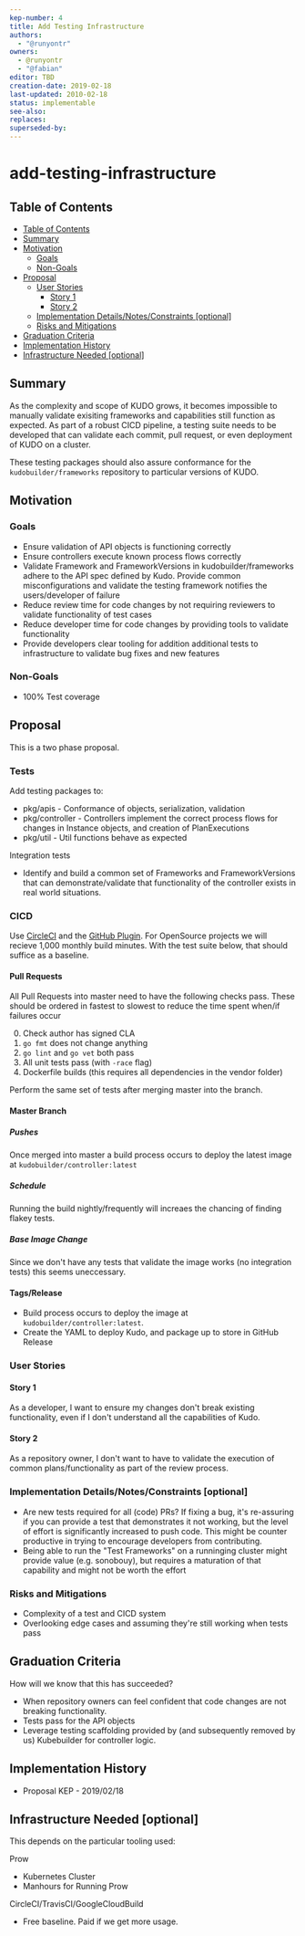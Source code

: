 ```yaml
---
kep-number: 4
title: Add Testing Infrastructure
authors:
  - "@runyontr"
owners:
  - @runyontr
  - "@fabian"
editor: TBD
creation-date: 2019-02-18
last-updated: 2010-02-18
status: implementable
see-also:
replaces:
superseded-by:
---
```


# add-testing-infrastructure


## Table of Contents

* [Table of Contents](#table-of-contents)
* [Summary](#summary)
* [Motivation](#motivation)
    * [Goals](#goals)
    * [Non-Goals](#non-goals)
* [Proposal](#proposal)
    * [User Stories](#user-stories)
      * [Story 1](#story-1)
      * [Story 2](#story-2)
    * [Implementation Details/Notes/Constraints [optional]](#implementation-detailsnotesconstraints-optional)
    * [Risks and Mitigations](#risks-and-mitigations)
* [Graduation Criteria](#graduation-criteria)
* [Implementation History](#implementation-history)
* [Infrastructure Needed [optional]](#infrastructure-needed-optional)

[Tools for generating]: https://github.com/ekalinin/github-markdown-toc

## Summary

As the complexity and scope of KUDO grows, it becomes impossible to manually validate 
exisiting frameworks and capabilities still function as expected.  As part of a robust 
CICD pipeline, a testing suite needs to be developed that can validate each commit, pull 
request, or even deployment of KUDO on a cluster.

These testing packages should also assure conformance for the `kudobuilder/frameworks` repository 
to particular versions of KUDO.



## Motivation

### Goals

* Ensure validation of API objects is functioning correctly
* Ensure controllers execute known process flows correctly
* Validate Framework and FrameworkVersions in kudobuilder/frameworks adhere to the API spec defined by Kudo.  Provide common
  misconfigurations and validate the testing framework notifies the users/developer of failure
* Reduce review time for code changes by not requiring reviewers to validate functionality of test cases
* Reduce developer time for code changes by providing tools to validate functionality
* Provide developers clear tooling for addition additional tests to infrastructure to validate bug fixes and new features

### Non-Goals

* 100% Test coverage

## Proposal

This is a two phase proposal.  

### Tests

Add testing packages to:

* pkg/apis - Conformance of objects, serialization, validation
* pkg/controller - Controllers implement the correct process flows for changes in Instance objects, and creation of PlanExecutions
* pkg/util - Util functions behave as expected

Integration tests

* Identify and build a common set of Frameworks and FrameworkVersions that can demonstrate/validate that functionality of the controller
exists in real world situations.

### CICD

Use [CircleCI](https://circleci.com/docs/) and the [GitHub Plugin](https://github.com/marketplace/circleci/plan/MDIyOk1hcmtldHBsYWNlTGlzdGluZ1BsYW45MA==#pricing-and-setup).
For OpenSource projects we will recieve 1,000 monthly build minutes.  With the test suite below, that should suffice as a baseline.

#### Pull Requests

All Pull Requests into master need to have the following checks pass.  These should be ordered in fastest to slowest to reduce the time spent when/if failures occur

0) Check author has signed CLA
1) `go fmt` does not change anything 
2) `go lint` and `go vet` both pass
3) All unit tests pass (with `-race` flag)
4) Dockerfile builds (this requires all dependencies in the vendor folder)

Perform the same set of tests after merging master into the branch.

#### Master Branch

##### Pushes

Once merged into master a build process occurs to deploy the latest image at `kudobuilder/controller:latest`

##### Schedule

Running the build nightly/frequently will increaes the chancing of finding flakey tests.

##### Base Image Change

Since we don't have any tests that validate the image works (no integration tests) this seems uneccessary.


#### Tags/Release

* Build process occurs to deploy the image at `kudobuilder/controller:latest`.
* Create the YAML to deploy Kudo, and package up to store in GitHub Release


### User Stories

#### Story 1

As a developer, I want to ensure my changes don't break existing functionality, even if I don't understand all the capabilities
of Kudo.

#### Story 2

As a repository owner, I don't want to have to validate the execution of common plans/functionality as part of the review process.

### Implementation Details/Notes/Constraints [optional]

* Are new tests required for all (code) PRs?  If fixing a bug, it's re-assuring if you can provide a test that demonstrates it not working,
but the level of effort is significantly increased to push code.  This might be counter productive in trying to encourage
developers from contributing.
* Being able to run the "Test Frameworks" on a runninging cluster might provide value (e.g. sonobouy), but requires a maturation
of that capability and might not be worth the effort

### Risks and Mitigations

* Complexity of a test and CICD system
* Overlooking edge cases and assuming they're still working when tests pass

## Graduation Criteria

How will we know that this has succeeded?

* When repository owners can feel confident that code changes are not breaking functionality.
* Tests pass for the API objects
* Leverage testing scaffolding provided by (and subsequently removed by us) Kubebuilder for 
  controller logic.

## Implementation History

* Proposal KEP - 2019/02/18


## Infrastructure Needed [optional]

This depends on the particular tooling used:

Prow

* Kubernetes Cluster
* Manhours for Running Prow

CircleCI/TravisCI/GoogleCloudBuild

* Free baseline.  Paid if we get more usage.
